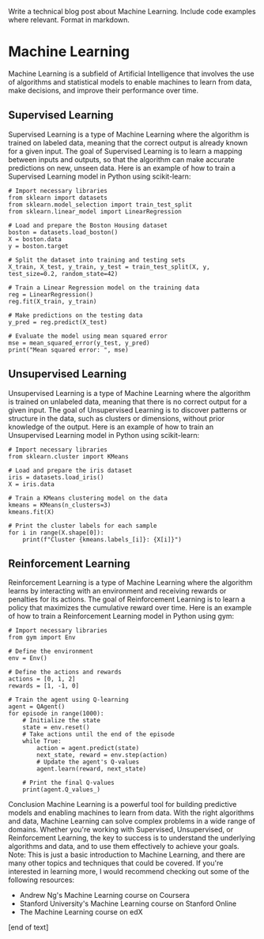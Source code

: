  Write a technical blog post about Machine Learning. Include code examples where relevant. Format in markdown.
# Machine Learning

Machine Learning is a subfield of Artificial Intelligence that involves the use of algorithms and statistical models to enable machines to learn from data, make decisions, and improve their performance over time.
## Supervised Learning

Supervised Learning is a type of Machine Learning where the algorithm is trained on labeled data, meaning that the correct output is already known for a given input. The goal of Supervised Learning is to learn a mapping between inputs and outputs, so that the algorithm can make accurate predictions on new, unseen data.
Here is an example of how to train a Supervised Learning model in Python using scikit-learn:
```
# Import necessary libraries
from sklearn import datasets
from sklearn.model_selection import train_test_split
from sklearn.linear_model import LinearRegression

# Load and prepare the Boston Housing dataset
boston = datasets.load_boston()
X = boston.data
y = boston.target

# Split the dataset into training and testing sets
X_train, X_test, y_train, y_test = train_test_split(X, y, test_size=0.2, random_state=42)

# Train a Linear Regression model on the training data
reg = LinearRegression()
reg.fit(X_train, y_train)

# Make predictions on the testing data
y_pred = reg.predict(X_test)

# Evaluate the model using mean squared error
mse = mean_squared_error(y_test, y_pred)
print("Mean squared error: ", mse)
```
## Unsupervised Learning

Unsupervised Learning is a type of Machine Learning where the algorithm is trained on unlabeled data, meaning that there is no correct output for a given input. The goal of Unsupervised Learning is to discover patterns or structure in the data, such as clusters or dimensions, without prior knowledge of the output.
Here is an example of how to train an Unsupervised Learning model in Python using scikit-learn:
```
# Import necessary libraries
from sklearn.cluster import KMeans

# Load and prepare the iris dataset
iris = datasets.load_iris()
X = iris.data

# Train a KMeans clustering model on the data
kmeans = KMeans(n_clusters=3)
kmeans.fit(X)

# Print the cluster labels for each sample
for i in range(X.shape[0]):
    print(f"Cluster {kmeans.labels_[i]}: {X[i]}")
```
## Reinforcement Learning

Reinforcement Learning is a type of Machine Learning where the algorithm learns by interacting with an environment and receiving rewards or penalties for its actions. The goal of Reinforcement Learning is to learn a policy that maximizes the cumulative reward over time.
Here is an example of how to train a Reinforcement Learning model in Python using gym:
```
# Import necessary libraries
from gym import Env

# Define the environment
env = Env()

# Define the actions and rewards
actions = [0, 1, 2]
rewards = [1, -1, 0]

# Train the agent using Q-learning
agent = QAgent()
for episode in range(1000):
    # Initialize the state
    state = env.reset()
    # Take actions until the end of the episode
    while True:
        action = agent.predict(state)
        next_state, reward = env.step(action)
        # Update the agent's Q-values
        agent.learn(reward, next_state)

    # Print the final Q-values
    print(agent.Q_values_)
```
Conclusion
Machine Learning is a powerful tool for building predictive models and enabling machines to learn from data. With the right algorithms and data, Machine Learning can solve complex problems in a wide range of domains. Whether you're working with Supervised, Unsupervised, or Reinforcement Learning, the key to success is to understand the underlying algorithms and data, and to use them effectively to achieve your goals.
Note: This is just a basic introduction to Machine Learning, and there are many other topics and techniques that could be covered. If you're interested in learning more, I would recommend checking out some of the following resources:
* Andrew Ng's Machine Learning course on Coursera
* Stanford University's Machine Learning course on Stanford Online
* The Machine Learning course on edX


 [end of text]


